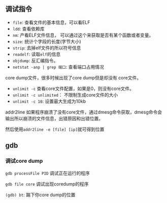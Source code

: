 ## 调试指令 

+ `file`: 查看文件的基本信息，可以看ELF
+ `ldd`: 查看依赖库
+ `nm`: 产看ELF文件信息， 可以通过这个来获取是否有某个函数或者变量。
+ `size`: 统计个字段的长度(字节大小)
+ `strip`: 去掉elf文件的所以符号信息
+ `readelf`: 读取`elf`的信息
+ `objdump`: 反汇编指令。
+ `netstat -anp | grep 端口`: 查看端口占用情况

core dump文件，很多时候出现了core dump但是却没有 core文件。

+ `unlimit -c` 查看core文件配置，如果是0，则没有core文件。
+ `unlimit -c unlimited`： 不限制生成core文件的大小
+ `unlimit -c 10`: 设置最大生成为10kb

addr2line 如果程序崩溃了没有core文件，通过dmesg命令获取，dmesg命令会输出所以崩溃的文件信息，出错原因和出错位置。

然后使用`addr2line -e [file] [ip]`就可得到位置

## gdb

### 调试core dump

`gdb processFile PID` 调试正在运行的程序

`gdb file core` 调试出现coredump的程序

`(gdb) bt`: 踹下你core dump的位置
